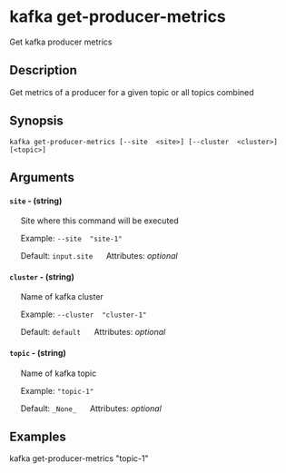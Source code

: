 # kafka get-producer-metrics

Get kafka producer metrics

## Description

Get metrics of a producer for a given topic or all topics combined

## Synopsis

`kafka get-producer-metrics [--site  <site>] [--cluster  <cluster>] [<topic>]`

## Arguments


#### `site` - (string)

&nbsp;&nbsp;&nbsp;&nbsp; Site where this command will be executed  

&nbsp;&nbsp;&nbsp;&nbsp; Example:  `--site  "site-1"`

&nbsp;&nbsp;&nbsp;&nbsp; Default: `input.site`
&nbsp;&nbsp;&nbsp;&nbsp; Attributes: _optional_  


#### `cluster` - (string)

&nbsp;&nbsp;&nbsp;&nbsp; Name of kafka cluster  

&nbsp;&nbsp;&nbsp;&nbsp; Example:  `--cluster  "cluster-1"`

&nbsp;&nbsp;&nbsp;&nbsp; Default: `default`
&nbsp;&nbsp;&nbsp;&nbsp; Attributes: _optional_  


#### `topic` - (string)

&nbsp;&nbsp;&nbsp;&nbsp; Name of kafka topic  

&nbsp;&nbsp;&nbsp;&nbsp; Example:  `"topic-1"`

&nbsp;&nbsp;&nbsp;&nbsp; Default: `_None_`
&nbsp;&nbsp;&nbsp;&nbsp; Attributes: _optional_  



## Examples

kafka get-producer-metrics "topic-1"
